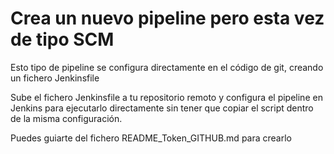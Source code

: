 # Crea un nuevo pipeline pero esta vez de tipo SCM
Esto tipo de pipeline se configura directamente en el código de git, creando un fichero Jenkinsfile

Sube el fichero Jenkinsfile a tu repositorio remoto y configura el pipeline en Jenkins para ejecutarlo directamente sin tener que copiar el script dentro de la misma configuración.

Puedes guiarte del fichero README_Token_GITHUB.md para crearlo